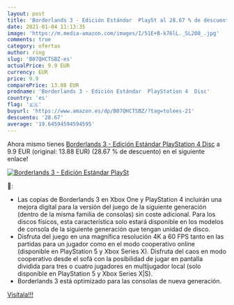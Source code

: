 ```yaml
---
layout: post
title: 'Borderlands 3 - Edición Estándar  PlaySt al 28.67 % de descuento'
date: 2021-01-04 11:13:35
image: 'https://m.media-amazon.com/images/I/51E+B-k76lL._SL200_.jpg'
comments: true
category: ofertas
author: ring
slug: 'B07QHCTSBZ-es'
actualPrice: 9.9 EUR
currency: EUR
price: 9.9
comparePrice: 13.88 EUR
prodname: 'Borderlands 3 - Edición Estándar  PlayStation 4  Disc'
country: 'es'
flag: '🇪🇸'
buyurl: 'https://www.amazon.es/dp/B07QHCTSBZ/?tag=tolees-21'
descuento: '28.67'
average: '19.64594594594595'
---
```


Ahora mismo tienes [Borderlands 3 - Edición Estándar  PlayStation 4  Disc](https://www.amazon.es/dp/B07QHCTSBZ/?tag=tolees-21) a 9.9 EUR (original: 13.88 EUR) (28.67 %  de descuento) en el siguiente enlace!

[![Borderlands 3 - Edición Estándar  PlaySt](https://m.media-amazon.com/images/I/51E+B-k76lL._SL200_.jpg)](https://www.amazon.es/dp/B07QHCTSBZ/?tag=tolees-21)

🔎:

- Las copias de Borderlands 3 en Xbox One y PlayStation 4 incluirán una mejora digital para la versión del juego de la siguiente generación (dentro de la misma familia de consolas) sin coste adicional. Para los discos físicos, esta característica solo estará disponible en los modelos de consola de la siguiente generación que tengan unidad de disco.
- Disfruta del juego en una magnífica resolución 4K a 60 FPS tanto en las partidas para un jugador como en el modo cooperativo online (disponible en PlayStation 5 y Xbox Series X). Disfruta del caos en modo cooperativo desde el sofá con la posibilidad de jugar en pantalla dividida para tres o cuatro jugadores en multijugador local (solo disponible en PlayStation 5 y Xbox Series X|S).
- Borderlands 3 está optimizado para las consolas de nueva generación.

[Visítala!!!](https://www.amazon.es/dp/B07QHCTSBZ/?tag=tolees-21)
